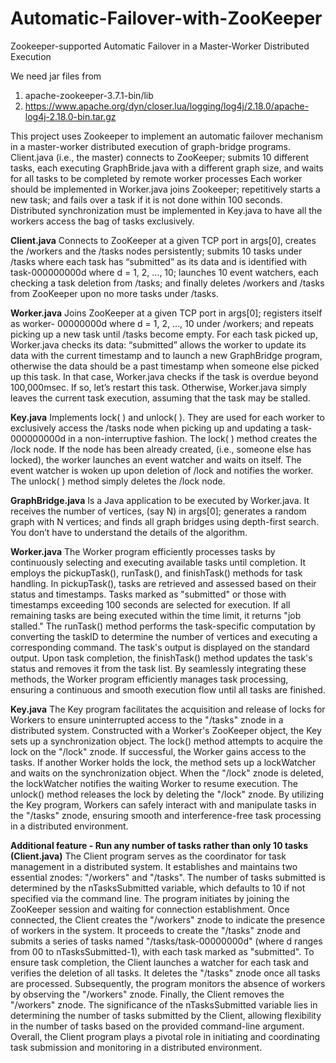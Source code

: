 # Automatic-Failover-with-ZooKeeper
Zookeeper-supported Automatic Failover in a Master-Worker Distributed Execution

We need jar files from

1. apache-zookeeper-3.7.1-bin/lib
2. https://www.apache.org/dyn/closer.lua/logging/log4j/2.18.0/apache-log4j-2.18.0-bin.tar.gz


This project uses Zookeeper to implement an automatic failover mechanism in a master-worker distributed execution of graph-bridge programs. Client.java (i.e., the master) connects to ZooKeeper;
submits 10 different tasks, each executing GraphBride.java with a different graph size, and waits for all tasks to be completed by remote worker processes Each worker should be implemented in Worker.java joins Zookeeper; repetitively starts a new task; and fails over a task if it is not done within 100 seconds. Distributed synchronization must be implemented in Key.java to have all the workers access the bag of tasks exclusively.

**Client.java** Connects to ZooKeeper at a given TCP port in args[0], creates the /workers and the /tasks nodes persistently; submits 10 tasks under /tasks where each task has “submitted” as its data and is identified with task-000000000d where d = 1, 2, …, 10; launches 10 event watchers, each checking a task deletion from /tasks; and finally deletes /workers and /tasks from ZooKeeper upon no more tasks under /tasks.

**Worker.java** Joins ZooKeeper at a given TCP port in args[0]; registers itself as worker- 00000000d where d = 1, 2, …, 10 under /workers; and repeats picking up a new task until /tasks become empty. For each task picked up, Worker.java checks its data: “submitted” allows the worker to update its data with the current timestamp and to launch a new GraphBridge program, otherwise the data should be a past timestamp when someone else picked up this task. In that case, Worker.java checks if the task is overdue beyond 100,000msec. If so, let’s restart this task. Otherwise, Worker.java simply leaves the current task execution, assuming that the task may be stalled.


**Key.java** Implements lock( ) and unlock( ). They are used for each worker to exclusively access the /tasks node when picking up and updating a task- 000000000d in a non-interruptive fashion. The lock( ) method creates the /lock node. If the node has been already created, (i.e., someone else has locked), the worker launches an event watcher and waits on itself. The event watcher is woken up upon deletion of /lock and notifies the worker. The unlock( ) method simply deletes the /lock node.

**GraphBridge.java** Is a Java application to be executed by Worker.java. It receives the number of vertices, (say N) in args[0]; generates a random graph with N vertices; and finds all graph bridges using depth-first search. You don’t have to understand the details of the algorithm.

**Worker.java**
The Worker program efficiently processes tasks by continuously selecting and executing available tasks until completion. It employs the pickupTask(), runTask(), and finishTask() methods for task handling. In pickupTask(), tasks are retrieved and assessed based on their status and timestamps. Tasks marked as "submitted" or those with timestamps exceeding 100 seconds are selected for execution. If all remaining tasks are being executed within the time limit, it returns "job stalled." The runTask() method performs the task-specific computation by converting the taskID to determine the number of vertices and executing a corresponding command. The task's output is displayed on the standard output. Upon task completion, the finishTask() method updates the task's status and removes it from the task list. By seamlessly integrating these methods, the Worker program efficiently manages task processing, ensuring a continuous and smooth execution flow until all tasks are finished.

**Key.java**
The Key program facilitates the acquisition and release of locks for Workers to ensure uninterrupted access to the "/tasks" znode in a distributed system. Constructed with a Worker's ZooKeeper object, the Key sets up a synchronization object. The lock() method attempts to acquire the lock on the "/lock" znode. If successful, the Worker gains access to the tasks. If another Worker holds the lock, the method sets up a lockWatcher and waits on the synchronization object. When the "/lock" znode is deleted, the lockWatcher notifies the waiting Worker to resume execution. The unlock() method releases the lock by deleting the "/lock" znode. By utilizing the Key program, Workers can safely interact with and manipulate tasks in the "/tasks" znode, ensuring smooth and interference-free task processing in a distributed environment.

**Additional feature - Run any number of tasks rather than only 10 tasks (Client.java)**
The Client program serves as the coordinator for task management in a distributed system. It establishes and maintains two essential znodes: "/workers" and "/tasks". The number of tasks submitted is determined by the nTasksSubmitted variable, which defaults to 10 if not specified via the command line. The program initiates by joining the ZooKeeper session and waiting for connection establishment. Once connected, the Client creates the "/workers" znode to indicate the presence of workers in the system. It proceeds to create the "/tasks" znode and submits a series of tasks named "/tasks/task-00000000d" (where d ranges from 00 to nTasksSubmitted-1), with each task marked as "submitted". To ensure task completion, the Client launches a watcher for each task and verifies the deletion of all tasks. It deletes the "/tasks" znode once all tasks are processed. Subsequently, the program monitors the absence of workers by observing the "/workers" znode. Finally, the Client removes the "/workers" znode. The significance of the nTasksSubmitted variable lies in determining the number of tasks submitted by the Client, allowing flexibility in the number of tasks based on the provided command-line argument. Overall, the Client program plays a pivotal role in initiating and coordinating task submission and monitoring in a distributed environment.
